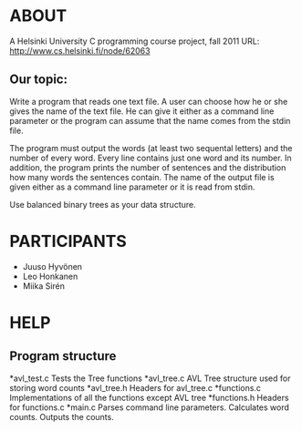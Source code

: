 ABOUT
====

A Helsinki University C programming course project, fall 2011 
URL: http://www.cs.helsinki.fi/node/62063 

Our topic:
----------

Write a program that reads one text file. A user can choose how he or
she gives the name of the text file. He can give it either as a
command line parameter or the program can assume that the name comes
from the stdin file.

The program must output the words (at least two sequental letters) and
the number of every word. Every line contains just one word and its
number.  In addition, the program prints the number of sentences and
the distribution how many words the sentences contain. The name of the
output file is given either as a command line parameter or it is read
from stdin.

Use balanced binary trees as your data structure.


PARTICIPANTS
============

* Juuso Hyvönen 
* Leo Honkanen 
* Miika Sirén 

HELP
====
Program structure
-----------------

*avl_test.c
    Tests the Tree functions
*avl_tree.c
    AVL Tree structure used for storing word counts
*avl_tree.h
    Headers for avl_tree.c
*functions.c
    Implementations of all the functions except AVL tree
*functions.h
    Headers for functions.c
*main.c
    Parses command line parameters.
    Calculates word counts.
    Outputs the counts.


